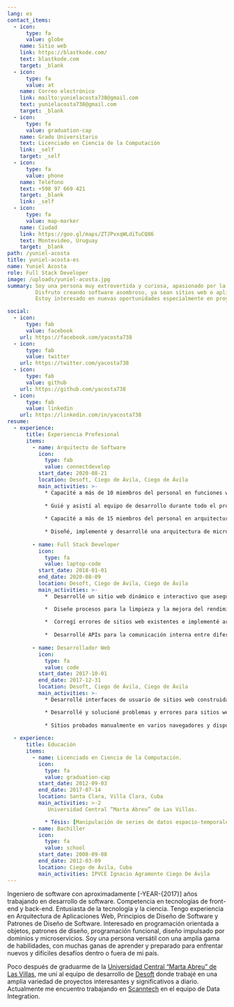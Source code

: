 ```yaml
---
lang: es
contact_items:
  - icon:
      type: fa
      value: globe
    name: Sitio web
    link: https://blastkode.com/
    text: blastkode.com
    target: _blank
  - icon:
      type: fa
      value: at
    name: Correo electrónico
    link: mailto:yunielacosta738@gmail.com
    text: yunielacosta738@gmail.com
    target: _blank
  - icon:
      type: fa
      value: graduation-cap
    name: Grado Universitario
    text: Licenciado en Ciencia de la Computación
    link: _self
    target: _self
  - icon:
      type: fa
      value: phone
    name: Teléfono
    text: +598 97 669 421
    target: _blank
    link: _self
  - icon:
      type: fa
      value: map-marker
    name: Ciudad
    link: https://goo.gl/maps/ZTJPvxqWLdiTuCQ86
    text: Montevideo, Uruguay
    target: _blank
path: /yuniel-acosta
title: yuniel-acosta-es
name: Yuniel Acosta
role: Full Stack Developer
image: /uploads/yuniel-acosta.jpg
summary: Soy una persona muy extrovertida y curiosa, apasionado por la codificación, el espacio, la naturaleza y los deportes.
         Disfruto creando software asombroso, ya sean sitios web o aplicaciones. Mi objetivo es siempre crear productos que ofrezcan un alto rendimiento.
         Estoy interesado en nuevas oportunidades especialmente en proyectos grandes y ambiciosos.

social:
  - icon:
      type: fab
      value: facebook
    url: https://facebook.com/yacosta738
  - icon:
      type: fab
      value: twitter
    url: https://twitter.com/yacosta738
  - icon:
      type: fab
      value: github
    url: https://github.com/yacosta738
  - icon:
      type: fab
      value: linkedin
    url: https://linkedin.com/in/yacosta738
resume:
  - experience:
      title: Experiencia Profesional
      items:
        - name: Arquitecto de Software 
          icon:
            type: fab
            value: connectdevelop
          start_date: 2020-08-21
          location: Desoft, Ciego de Ávila, Ciego de Ávila
          main_activities: >-
            * Capacité a más de 10 miembros del personal en funciones web internas, incluidos los pasos sobre cómo realizar actualizaciones y cambios menores.
            
            * Guié y asistí al equipo de desarrollo durante todo el proceso de implementación de los requisitos de software con las nuevas tecnologías.
    
            * Capacité a más de 15 miembros del personal en arquitectura de microservicios con Kubernetes e Istio.
            
            * Diseñé, implementé y desarrollé una arquitectura de microservicios para el sistema de gestión de reputación online.
    
        - name: Full Stack Developer
          icon:
            type: fa
            value: laptop-code
          start_date: 2018-01-01
          end_date: 2020-08-09
          location: Desoft, Ciego de Ávila, Ciego de Ávila
          main_activities: >-
            *  Desarrollé un sitio web dinámico e interactivo que aseguró un alto tráfico, vistas de páginas y experiencia del usuario, lo que resultó en un aumento del 40% en los ingresos por ventas.

            *  Diseñe procesos para la limpieza y la mejora del rendimiento que minimizan el tiempo de inactividad en un 13%.
    
            *  Corregí errores de sitios web existentes e implementé arreglos que mejoraron significativamente la funcionalidad y velocidad web.
            
            *  Desarrollé APIs para la comunicación interna entre diferentes sistemas.
    
        - name: Desarrollador Web
          icon:
            type: fa
            value: code
          start_date: 2017-10-01
          end_date: 2017-12-31
          location: Desoft, Ciego de Ávila, Ciego de Ávila
          main_activities: >-
            * Desarrollé interfaces de usuario de sitios web construidas con HTML, CSS, JavaScript.

            * Desarrollé y solucioné problemas y errores para sitios web internos y de clientes que utilizan principalmente HTML, CSS, JavaScript, TypeScript, Angular y Vuejs.
            
            * Sitios probados manualmente en varios navegadores y dispositivos móviles para garantizar la compatibilidad y capacidad de respuesta entre navegadores.
    
  - experience:
      title: Educación
      items:
        - name: Licenciado en Ciencia de la Computación.
          icon:
            type: fa
            value: graduation-cap
          start_date: 2012-09-03
          end_date: 2017-07-14
          location: Santa Clara, Villa Clara, Cuba
          main_activities: >-2
             Universidad Central “Marta Abreu” de Las Villas.

            * Tésis: [Manipulación de series de datos espacio-temporales mediante el uso de formatos de datos científicos en R](https://dspace.uclv.edu.cu/handle/123456789/9227)
        - name: Bachiller
          icon:
            type: fa
            value: school
          start_date: 2008-09-08
          end_date: 2012-03-09
          location: Ciego de Ávila, Cuba
          main_activities: IPVCE Ignacio Agramonte Ciego De Ávila
---
```


Ingeniero de software con aproximadamente [-YEAR-{2017}] años trabajando en desarrollo de software. 
Competencia en tecnologías de front-end y back-end. Entusiasta de la tecnología y la ciencia.
Tengo experiencia en Arquitectura de Aplicaciones Web, Principios de Diseño de Software y Patrones de Diseño de Software.
Interesado en programación orientada a objetos, patrones de diseño, programación funcional, diseño impulsado por dominios y microservicios.
Soy una persona versátil con una amplia gama de habilidades, con muchas ganas de aprender y preparado para enfrentar nuevos y difíciles desafíos dentro o fuera de mi país.


Poco después de graduarme de la [Universidad Central “Marta Abreu” de Las Villas](https://www.uclv.edu.cu/institucion), me uní al equipo de desarrollo de [Desoft](https://www.desoft.cu) donde trabajé en una amplia variedad de proyectos interesantes y significativos a diario. Actualmente me encuentro trabajando en [Scanntech](https://www.scanntech.com) en el equipo de Data Integration.
